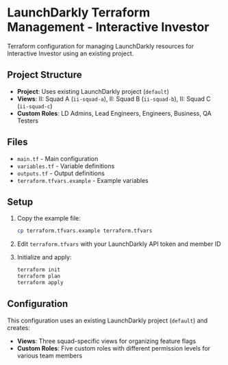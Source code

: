 # LaunchDarkly Terraform Management - Interactive Investor

Terraform configuration for managing LaunchDarkly resources for Interactive Investor using an existing project.

## Project Structure

- **Project**: Uses existing LaunchDarkly project (`default`)
- **Views**: II: Squad A (`ii-squad-a`), II: Squad B (`ii-squad-b`), II: Squad C (`ii-squad-c`)
- **Custom Roles**: LD Admins, Lead Engineers, Engineers, Business, QA Testers

## Files

- `main.tf` - Main configuration
- `variables.tf` - Variable definitions  
- `outputs.tf` - Output definitions
- `terraform.tfvars.example` - Example variables

## Setup

1. Copy the example file:
   ```bash
   cp terraform.tfvars.example terraform.tfvars
   ```

2. Edit `terraform.tfvars` with your LaunchDarkly API token and member ID

3. Initialize and apply:
   ```bash
   terraform init
   terraform plan
   terraform apply
   ```

## Configuration

This configuration uses an existing LaunchDarkly project (`default`) and creates:
- **Views**: Three squad-specific views for organizing feature flags
- **Custom Roles**: Five custom roles with different permission levels for various team members
